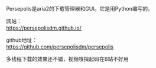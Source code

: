 Persepolis是aria2的下载管理器和GUI。它是用Python编写的。  

网站：  
https://persepolisdm.github.io/  

github地址：  
https://github.com/persepolisdm/persepolis  

多线程下载的效果还不错，视频嗅探起码在B站不好用  